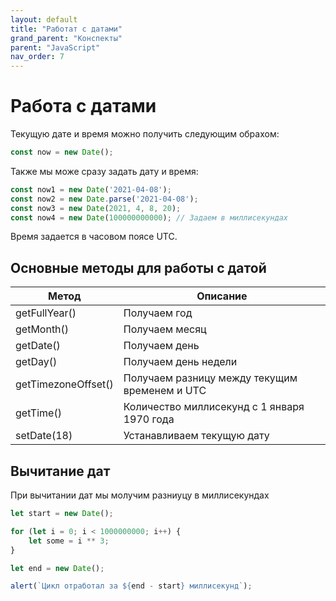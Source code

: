 ```yaml
---
layout: default
title: "Работат с датами"
grand_parent: "Конспекты"
parent: "JavaScript"
nav_order: 7
---
```


# Работа с датами

Текущую датe и время можно получить следующим обрахом:

```javascript
const now = new Date();
```

Также мы може сразу задать дату и время:

```javascript
const now1 = new Date('2021-04-08');
const now2 = new Date.parse('2021-04-08');
const now3 = new Date(2021, 4, 8, 20);
const now4 = new Date(100000000000); // Задаем в миллисекундах
```

Время задается в часовом поясе UTC.

## Основные методы для работы с датой

| Метод               | Описание                                      |
| ------------------- | --------------------------------------------- |
| getFullYear()       | Получаем год                                  |
| getMonth()          | Получаем месяц                                |
| getDate()           | Получаем день                                 |
| getDay()            | Получаем день недели                          |
| getTimezoneOffset() | Получаем разницу между текущим временем и UTC |
| getTime()           | Количество миллисекунд с 1 января 1970 года   |
| setDate(18)         | Устанавливаем текущую дату                    |


## Вычитание дат

При вычитании дат мы молучим разниуцу в миллисекундах

```javascript
let start = new Date();

for (let i = 0; i < 1000000000; i++) {
    let some = i ** 3;
}

let end = new Date();

alert(`Цикл отработал за ${end - start} миллисекунд`);
```
